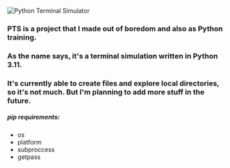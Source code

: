 ![Python Terminal Simulator](https://lh3.googleusercontent.com/ooPc-u6VI-YArwrBNzd4QozbCKj9EXTbWycQSRvXvjj5RVRDdXH_YuXEH61l_xlH_q6-8FrNvz80xB0ZSzSKNyJrKeEPnEornnx2VXfHe6lG2KANPllZU6xj1OtZ6thouQhOof8O-E2ReJ7LOoGzZf3aAbolMK3-YkV42yHiswNqrWCVm6eET7htIvHcNdD6Z3s73iesRlhafkHQt6DDmIoqUYuVQv6GEHcAR5ZOQsCcbrybXxqMQBveEiAOEvkWLgXxzD2BrRSoFJgrvhvrhttgiBMWWhjmW5YMk905iBytRxMZh-2Linkhj-0AUCmXjo0cPzmYAq22TqBwvopQcsOhyXgkrEgkfOAEQths81dpkGpnyiEK2GQ5BREJIWt3QlKIna7SRtA9utz3RaEB47b6khjoIY07QtUAUAdgTiYlB00RQdZy9y33H1HuflGub7pcg_1M5D30MFOzlY5pZ2kdkiVsTTh37rxvsA5ZuX9L5pKumrIMpGFzkJR0i5Oh3Fl77FjstENu_XEHIZVYg5H8dr95LcRU0gq_rSLN78-CN03heRgXgqGuALIqnIoqtJGFOPF-VyojAf5fy06eXiSFsPyiXoECmK_pNr7BF4nvdnIbSs7vQb4TYUNL02Rj6iNdC7BqGtOg6HKtfT9A0RJh87U16cc8ab8YH_KJ1D4zlLKmnU0wu9GOiJcrswQ9dGmidv6TetftD5gRrTEk4CxTE762JNA2pHmQE-WKLqJ83iX4nZ_rvO9sG-eqLk1QlKd2jWsvGLPJYncR4kQD3ePVAZKltFWXhaao0pT0MHKgYtv4ciu2KEPYJWTPan5zbyd2aqo_QPpNueO55XwSz6iLSyOQ6uHR7c-3TKcl5idLyt5bDtqct9xppw0s77fwwnpVxUL8KXOKSOi76JPBJD_sAxaRpWY6Di3GejfD__8C=w1538-h512-no?authuser=0)
### PTS is a project that I made out of boredom and also as Python training.
### As the name says, it's a terminal simulation written in Python 3.11.
### It's currently able to create files and explore local directories, so it's not much. But I'm planning to add more stuff in the future.

##### pip requirements:
- os
- platform
- subproccess
- getpass
